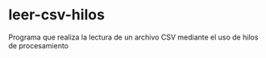 # leer-csv-hilos
Programa que realiza la lectura de un archivo CSV mediante el uso de hilos de procesamiento

